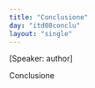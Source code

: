 ```yaml
---
title: "Conclusione"
day: "itd08conclu"
layout: "single"
---
```

<html>
 <head>
 </head>
 <body>
  <div id="d08conclu" type="conclusion" who="author">
   <p>
    [Speaker: author]
   </p>
   <head>
    Conclusione
   </head>
   <!--****giovi
04/15: you need to encode la "bella fontana" once you know which one it is

exactly
05/03: done, but not sure it is always the same one****-->
   <p>
    <milestone id="p99970001"/>
    Come
    <name persref="dioneo" type="person">
     Dioneo
    </name>
    ebbe la sua novella finita, cos&iacute;
    <name persref="lauretta" type="person">
     Lauretta
    </name>
    , conoscendo il termine esser venuto oltre al quale pi&uacute; regnar non dovea, commendato il consiglio di
    <name persref="pietrocanigiano" type="person">
     Pietro Canigiano
    </name>
    che apparve dal suo effetto buono e la sagacit&agrave; di
    <name persref="salabaetto" type="person">
     Salabaetto
    </name>
    che non fu minore a mandarlo a essecuzione, levatasi la laurea di capo, in testa a
    <name persref="emilia" type="person">
     Emilia
    </name>
    la pose donnescamente dicendo:
    <q direct="unspecified">
     Madonna, io non so come piacevole reina noi avrem di voi, ma bella la pure avrem noi: fate adunque che alle vostre bellezze l'opere sien rispondenti;
    </q>
    e tornossi a sedere.
   </p>
   <p>
    <milestone id="p99970002"/>
    <name persref="emilia" type="person">
     Emilia
    </name>
    , non tanto dell'esser reina fatta quanto del vedersi cos&iacute; in pubblico commendare di ci&ograve; che le donne sogliono essere pi&uacute; vaghe, un pochetto si vergogn&ograve; e tal nel viso divenne qual in su l'aurora son le novelle rose; ma pur, poi che tenuti ebbe gli occhi alquanto bassi e ebbe il rossore dato luogo, avendo col suo siniscalco de' fatti pertinenti alla brigata ordinato, cos&iacute; cominci&ograve; a parlare:
    <milestone id="p99970003"/>
    <q direct="unspecified">
     Dilettose donne, assai manifestamente veggiamo che, poi che i buoi alcuna parte del giorno hanno faticato sotto il giogo ristretti, quegli esser dal giogo alleviati e disciolti, e liberamente dove lor pi&uacute; piace, per li boschi lasciati sono andare alla pastura:
     <milestone id="p99970004"/>
     e veggiamo ancora non esser men belli, ma molto pi&uacute;, i giardini di varie piante fronzuti che i boschi ne' quali solamente querce veggiamo; per le quali cose io estimo, avendo riguardo quanti giorni sotto certa legge ristretti ragionato abbiamo, che, s&iacute; come a bisognosi, di vagare alquanto e vagando riprender forze a rientrar sotto il giogo non solamente sia utile ma oportuno.
     <milestone id="p99970005"/>
     E per ci&ograve; quello che domane, seguendo il vostro dilettevole ragionar, sia da dire non intendo di ristrignervi sotto alcuna spezialit&agrave;, ma voglio che ciascun secondo che gli piace ragioni, fermamente tenendo che la variet&agrave; delle cose che si diranno non meno graziosa ne fia che l'avrete pur d'una parlato; e cos&iacute; avendo fatto, chi appresso di me nel reame verr&agrave;, s&iacute; come pi&uacute; forti, con maggior sicurt&agrave; ne potr&agrave; nelle usate leggi ristrignere.
    </q>
    <milestone id="p99970006"/>
    E detto questo, infino all'ora della cena libert&agrave; concedette a ciascuno.
   </p>
   <p>
    <milestone id="p99970007"/>
    Commend&ograve; ciascun la
    <name persref="emilia" type="person">
     reina
    </name>
    delle cose dette s&iacute; come savia; e in pi&egrave; drizzatisi, chi a un diletto e chi a un altro si diede: le donne a far ghirlande e a trastullarsi, i giovani a giucare e a cantare, e cos&iacute; infino all'ora della cena passarono. La quale venuta, intorno alla
    <name placeref="fontebrigata-01" type="place">
     bella fontana
    </name>
    con festa e con piacer cenarono, e dopo la cena al modo usato cantando e ballando si trastullarono.
    <milestone id="p99970008"/>
    Alla fine la reina, per seguire de' suoi predecessori lo stilo, non obstanti quelle che volontariamente avevan dette pi&uacute; di loro, comand&ograve; a
    <name persref="panfilo" type="person">
     Panfilo
    </name>
    che una ne dovesse cantare; il quale liberamente cos&iacute; cominci&ograve;:
   </p>
   <div3 type="song" who="panfilo">
    <lg>
     <milestone id="p99970009"/>
     <l>
      Tanto &egrave;, Amore, il bene
     </l>
     <l>
      ch'io per te sento, e l'allegrezza e 'l gioco,
     </l>
     <l>
      ch'io son felice ardendo nel tuo foco.
     </l>
    </lg>
    <lg>
     <milestone id="p99970010"/>
     <l>
      L'abondante allegrezza ch'&egrave; nel core,
     </l>
     <l>
      dell'alta gioia e cara
     </l>
     <l>
      nella qual m'hai recato,
     </l>
     <l>
      non potendo capervi esce di fore,
     </l>
     <l>
      e nella faccia chiara
     </l>
     <l>
      mostra 'l mio lieto stato;
     </l>
     <l>
      ch'essendo innamorato
     </l>
     <l>
      in cos&iacute; alto e raguardevol loco
     </l>
     <l>
      lieve mi fa lo star dov'io mi coco.
     </l>
    </lg>
    <lg>
     <milestone id="p99970011"/>
     <l>
      Io non so col mio canto dimostrare,
     </l>
     <l>
      n&eacute; disegnar col dito,
     </l>
     <l>
      Amore, il ben ch'io sento;
     </l>
     <l>
      e s'io sapessi, mel convien celare;
     </l>
     <l>
      ch&eacute;, s'el fosse sentito,
     </l>
     <l>
      torneria in tormento:
     </l>
     <l>
      ma io son s&iacute; contento,
     </l>
     <l>
      ch'ogni parlar sarebbe corto e fioco
     </l>
     <l>
      pria n'avessi mostrato pure un poco.
     </l>
    </lg>
    <lg>
     <milestone id="p99970012"/>
     <l>
      Chi potrebbe estimar che le mie braccia
     </l>
     <l>
      aggiugnesser gi&agrave; mai
     </l>
     <l>
      l&agrave; dov'io l'ho tenute,
     </l>
     <l>
      e ch'io dovessi giunger la mia faccia
     </l>
     <l>
      l&agrave; dov'io l'accostai
     </l>
     <l>
      per grazia e per salute?
     </l>
     <l>
      Non mi sarien credute
     </l>
     <l>
      le mie fortune; ond'io tutto m'infoco,
     </l>
     <l>
      quel nascondendo ond'io m'allegro e gioco.
     </l>
    </lg>
   </div3>
   <p>
    <milestone id="p99970013"/>
    La canzone di
    <name persref="panfilo" type="person">
     Panfilo
    </name>
    aveva fine, alla quale quantunque per tutti fosse compiutamente risposto, niun ve n'ebbe che, con pi&uacute; attenta sollecitudine che a lui non apparteneva, non notasse le parole di quella, ingegnandosi di quello volersi indovinare che egli di convenirgli tener nascoso cantava; e quantunque varii varie cose andassero imaginando, niun per ci&ograve; alla verit&agrave; del fatto pervenne. Ma la
    <name persref="emilia" type="person">
     reina
    </name>
    , poi che vide la canzon di
    <name persref="panfilo" type="person">
     Panfilo
    </name>
    finita e le giovani donne e gli uomini volentier riposarsi, comand&ograve; che ciascuno se n'andasse a dormire.
   </p>
  </div>
 </body>
</html>